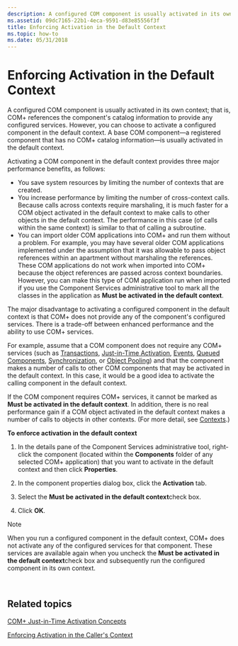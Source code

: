 ```yaml
---
description: A configured COM component is usually activated in its own context; that is, COM+ references the components catalog information to provide any configured services.
ms.assetid: 09dc7165-22b1-4eca-9591-d83e85556f3f
title: Enforcing Activation in the Default Context
ms.topic: how-to
ms.date: 05/31/2018
---
```


# Enforcing Activation in the Default Context

A configured COM component is usually activated in its own context; that is, COM+ references the component's catalog information to provide any configured services. However, you can choose to activate a configured component in the default context. A base COM component—a registered component that has no COM+ catalog information—is usually activated in the default context.

Activating a COM component in the default context provides three major performance benefits, as follows:

-   You save system resources by limiting the number of contexts that are created.
-   You increase performance by limiting the number of cross-context calls. Because calls across contexts require marshaling, it is much faster for a COM object activated in the default context to make calls to other objects in the default context. The performance in this case (of calls within the same context) is similar to that of calling a subroutine.
-   You can import older COM applications into COM+ and run them without a problem. For example, you may have several older COM applications implemented under the assumption that it was allowable to pass object references within an apartment without marshaling the references. These COM applications do not work when imported into COM+ because the object references are passed across context boundaries. However, you can make this type of COM application run when imported if you use the Component Services administrative tool to mark all the classes in the application as **Must be activated in the default context**.

The major disadvantage to activating a configured component in the default context is that COM+ does not provide any of the component's configured services. There is a trade-off between enhanced performance and the ability to use COM+ services.

For example, assume that a COM component does not require any COM+ services (such as [Transactions](com--transactions.md), [Just-in-Time Activation](com--just-in-time-activation.md), [Events](com--events.md), [Queued Components](com--queued-components.md), [Synchronization](com--synchronization.md), or [Object Pooling](com--object-pooling.md)) and that the component makes a number of calls to other COM components that may be activated in the default context. In this case, it would be a good idea to activate the calling component in the default context.

If the COM component requires COM+ services, it cannot be marked as **Must be activated in the default context**. In addition, there is no real performance gain if a COM object activated in the default context makes a number of calls to objects in other contexts. (For more detail, see [Contexts](com--contexts.md).)

**To enforce activation in the default context**

1.  In the details pane of the Component Services administrative tool, right-click the component (located within the **Components** folder of any selected COM+ application) that you want to activate in the default context and then click **Properties**.

2.  In the component properties dialog box, click the **Activation** tab.

3.  Select the **Must be activated in the default context**check box.

4.  Click **OK**.

> [!Note]  
> When you run a configured component in the default context, COM+ does not activate any of the configured services for that component. These services are available again when you uncheck the **Must be activated in the default context**check box and subsequently run the configured component in its own context.

 

## Related topics

<dl> <dt>

[COM+ Just-in-Time Activation Concepts](com--just-in-time-activation-concepts.md)
</dt> <dt>

[Enforcing Activation in the Caller's Context](enforcing-activation-in-the-caller-s-context.md)
</dt> </dl>

 

 



